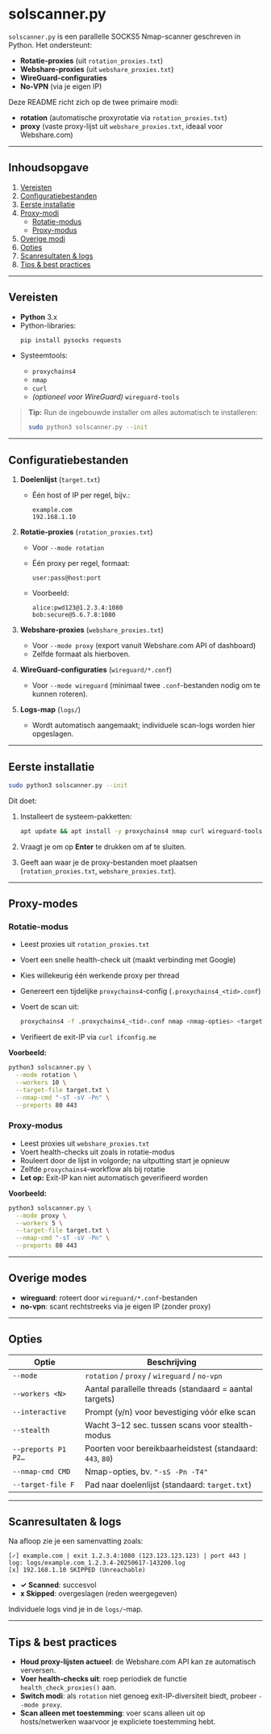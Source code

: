 
# solscanner.py


`solscanner.py` is een parallelle SOCKS5 Nmap-scanner geschreven in Python. Het ondersteunt:

- **Rotatie-proxies** (uit `rotation_proxies.txt`)  
- **Webshare-proxies** (uit `webshare_proxies.txt`)  
- **WireGuard-configuraties**  
- **No-VPN** (via je eigen IP)
  

Deze README richt zich op de twee primaire modi:

- **rotation** (automatische proxyrotatie via `rotation_proxies.txt`)  
- **proxy** (vaste proxy-lijst uit `webshare_proxies.txt`, ideaal voor Webshare.com)

---

## Inhoudsopgave

1. [Vereisten](#vereisten)  
2. [Configuratiebestanden](#configuratiebestanden)  
3. [Eerste installatie](#eerste-installatie)  
4. [Proxy-modi](#proxy-modi)  
   - [Rotatie-modus](#rotatie-modus)  
   - [Proxy-modus](#proxy-modus)  
5. [Overige modi](#overige-modi)  
6. [Opties](#opties)  
7. [Scanresultaten & logs](#scanresultaten--logs)  
8. [Tips & best practices](#tips--best-practices)  

---

## Vereisten

- **Python** 3.x  
- Python-libraries:
  ```bash
  pip install pysocks requests
  

* Systeemtools:

  * `proxychains4`
  * `nmap`
  * `curl`
  * *(optioneel voor WireGuard)* `wireguard-tools`

> **Tip:**
> Run de ingebouwde installer om alles automatisch te installeren:
>
> ```bash
> sudo python3 solscanner.py --init
> ```

---

## Configuratiebestanden

1. **Doelenlijst** (`target.txt`)

   * Één host of IP per regel, bijv.:

     ```
     example.com
     192.168.1.10
     ```

2. **Rotatie-proxies** (`rotation_proxies.txt`)

   * Voor `--mode rotation`
   * Één proxy per regel, formaat:

     ```
     user:pass@host:port
     ```

   * Voorbeeld:

     ```
     alice:pwd123@1.2.3.4:1080
     bob:secure@5.6.7.8:1080
     ```

3. **Webshare-proxies** (`webshare_proxies.txt`)

   * Voor `--mode proxy` (export vanuit Webshare.com API of dashboard)
   * Zelfde formaat als hierboven.

4. **WireGuard-configuraties** (`wireguard/*.conf`)

   * Voor `--mode wireguard` (minimaal twee `.conf`-bestanden nodig om te kunnen roteren).

5. **Logs-map** (`logs/`)

   * Wordt automatisch aangemaakt; individuele scan-logs worden hier opgeslagen.

---

## Eerste installatie

```bash
sudo python3 solscanner.py --init
```

Dit doet:


1. Installeert de systeem-pakketten:

   ```bash
   apt update && apt install -y proxychains4 nmap curl wireguard-tools python3-pip python3-requests
   ```

2. Vraagt je om op **Enter** te drukken om af te sluiten.
3. Geeft aan waar je de proxy-bestanden moet plaatsen (`rotation_proxies.txt`, `webshare_proxies.txt`).

---

## Proxy-modes

### Rotatie-modus

* Leest proxies uit `rotation_proxies.txt`
* Voert een snelle health-check uit (maakt verbinding met Google)
* Kies willekeurig één werkende proxy per thread
* Genereert een tijdelijke `proxychains4`-config (`.proxychains4_<tid>.conf`)
* Voert de scan uit:

  ```bash
  proxychains4 -f .proxychains4_<tid>.conf nmap <nmap-opties> <target>
  ```

* Verifieert de exit-IP via `curl ifconfig.me`

**Voorbeeld:**

```bash
python3 solscanner.py \
  --mode rotation \
  --workers 10 \
  --target-file target.txt \
  --nmap-cmd "-sT -sV -Pn" \
  --preports 80 443
```

### Proxy-modus

* Leest proxies uit `webshare_proxies.txt`
* Voert health-checks uit zoals in rotatie-modus
* Rouleert door de lijst in volgorde; na uitputting start je opnieuw
* Zelfde `proxychains4`-workflow als bij rotatie
* **Let op:** Exit-IP kan niet automatisch geverifieerd worden

**Voorbeeld:**

```bash
python3 solscanner.py \
  --mode proxy \
  --workers 5 \
  --target-file target.txt \
  --nmap-cmd "-sT -sV -Pn" \
  --preports 80 443
```

---

## Overige modes

* **wireguard**: roteert door `wireguard/*.conf`-bestanden
* **no-vpn**: scant rechtstreeks via je eigen IP (zonder proxy)

---

## Opties

| Optie               | Beschrijving                                              |
| ------------------- | --------------------------------------------------------- |
| `--mode`            | `rotation` / `proxy` / `wireguard` / `no-vpn`             |
| `--workers <N>`     | Aantal parallelle threads (standaard = aantal targets)    |
| `--interactive`     | Prompt (y/n) voor bevestiging vóór elke scan              |
| `--stealth`         | Wacht 3–12 sec. tussen scans voor stealth-modus           |
| `--preports P1 P2…` | Poorten voor bereikbaarheidstest (standaard: `443`, `80`) |
| `--nmap-cmd CMD`    | Nmap-opties, bv. `"-sS -Pn -T4"`                          |
| `--target-file F`   | Pad naar doelenlijst (standaard: `target.txt`)            |

---

## Scanresultaten & logs

Na afloop zie je een samenvatting zoals:

```
[✓] example.com | exit 1.2.3.4:1080 (123.123.123.123) | port 443 | log: logs/example.com_1.2.3.4-20250617-143200.log
[x] 192.168.1.10 SKIPPED (Unreachable)
```

* **✓ Scanned**: succesvol
* **x Skipped**: overgeslagen (reden weergegeven)

Individuele logs vind je in de `logs/`-map.

---

## Tips & best practices

* **Houd proxy-lijsten actueel**: de Webshare.com API kan ze automatisch verversen.
* **Voer health-checks uit**: roep periodiek de functie `health_check_proxies()` aan.
* **Switch modi**: als `rotation` niet genoeg exit-IP-diversiteit biedt, probeer `--mode proxy`.
* **Scan alleen met toestemming**: voer scans alleen uit op hosts/netwerken waarvoor je expliciete toestemming hebt.
